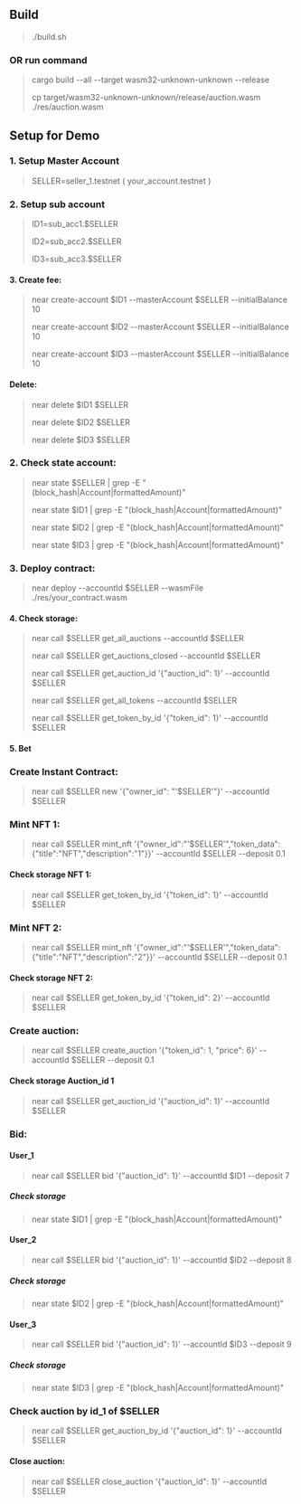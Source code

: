 
## Build
 >./build.sh
 ### OR run command
 > cargo build --all --target wasm32-unknown-unknown --release
 >
 > cp target/wasm32-unknown-unknown/release/auction.wasm ./res/auction.wasm

## Setup for Demo

### 1. Setup Master Account
> SELLER=seller_1.testnet ( your_account.testnet )

### 2. Setup sub account
> ID1=sub_acc1.$SELLER
>
> ID2=sub_acc2.$SELLER
>
> ID3=sub_acc3.$SELLER

#### 3. Create fee:
> near create-account $ID1 --masterAccount $SELLER --initialBalance 10
>
> near create-account $ID2 --masterAccount $SELLER --initialBalance 10
>
> near create-account $ID3 --masterAccount $SELLER --initialBalance 10

#### Delete:
> near delete $ID1 $SELLER
>
> near delete $ID2 $SELLER
>
> near delete $ID3 $SELLER

### 2. Check state account:
> near state $SELLER | grep -E "(block_hash|Account|formattedAmount)"
>
> near state $ID1 | grep -E "(block_hash|Account|formattedAmount)"
>
> near state $ID2 | grep -E "(block_hash|Account|formattedAmount)"
>
> near state $ID3 | grep -E "(block_hash|Account|formattedAmount)"

### 3. Deploy contract:
> near deploy --accountId $SELLER --wasmFile ./res/your_contract.wasm

#### 4. Check storage:
> near call $SELLER get_all_auctions --accountId $SELLER
>
> near call $SELLER get_auctions_closed --accountId $SELLER
>
> near call $SELLER get_auction_id '{"auction_id": 1}' --accountId $SELLER
>
> near call $SELLER get_all_tokens --accountId $SELLER
>
> near call $SELLER get_token_by_id '{"token_id": 1}' --accountId $SELLER

#### 5. Bet
### Create Instant Contract:
> near call $SELLER new '{"owner_id": "'$SELLER'"}' --accountId $SELLER

### Mint NFT 1:

> near call $SELLER  mint_nft '{"owner_id":"'$SELLER'","token_data":{"title":"NFT","description":"1"}}' --accountId $SELLER --deposit 0.1
#### Check storage NFT 1:
>  near call $SELLER get_token_by_id '{"token_id": 1}' --accountId $SELLER

### Mint NFT 2:

> near call $SELLER  mint_nft '{"owner_id":"'$SELLER'","token_data":{"title":"NFT","description":"2"}}' --accountId $SELLER --deposit 0.1
#### Check storage NFT 2:
>  near call $SELLER get_token_by_id '{"token_id": 2}' --accountId $SELLER
### Create auction:
> near call $SELLER create_auction '{"token_id": 1, "price": 6}' --accountId $SELLER --deposit 0.1
#### Check storage Auction_id 1
> near call $SELLER get_auction_id '{"auction_id": 1}' --accountId $SELLER
### Bid:
#### User_1
> near call $SELLER bid '{"auction_id": 1}' --accountId $ID1 --deposit 7
##### Check storage
> near state $ID1 | grep -E "(block_hash|Account|formattedAmount)"

#### User_2
> near call $SELLER bid '{"auction_id": 1}' --accountId $ID2 --deposit 8
##### Check storage
> near state $ID2 | grep -E "(block_hash|Account|formattedAmount)"

#### User_3
> near call $SELLER bid '{"auction_id": 1}' --accountId $ID3 --deposit 9
##### Check storage
> near state $ID3 | grep -E "(block_hash|Account|formattedAmount)"
### Check  auction by id_1 of $SELLER
> near call $SELLER get_auction_by_id '{"auction_id": 1}' --accountId $SELLER
#### Close auction:
> near call $SELLER close_auction '{"auction_id": 1}' --accountId $SELLER
